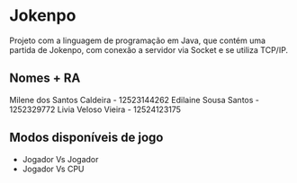 # Jokenpo

Projeto com a linguagem de programação em Java, que contém uma partida de Jokenpo, com conexão a servidor via Socket e se utiliza TCP/IP.

## Nomes + RA

Milene dos Santos Caldeira - 12523144262
Edilaine Sousa Santos - 1252329772
Livia Veloso Vieira - 12524123175

## Modos disponíveis de jogo

- Jogador Vs Jogador
- Jogador Vs CPU
